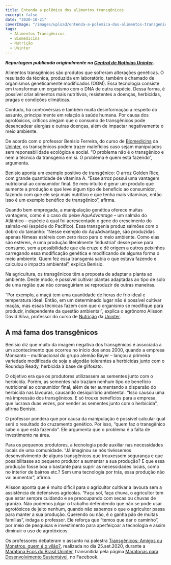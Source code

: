 ```yaml
---
title: Entenda a polêmica dos alimentos transgênicos
excerpt: false
date: "2020-10-21"
coverImage: "/images/upload/entenda-a-polemica-dos-alimentos-transgenicos.jpg"
tags:
  - Alimentos Transgênicos
  - Biomedicina
  - Nutrição
  - Uninter
---
```


**_Reportagem publicada originalmente na [Central de Notícias Uninter](https://www.uninter.com/noticias/entenda-a-polemica-dos-alimentos-transgenicos)._**

Alimentos transgênicos são produtos que sofreram alterações genéticas. O resultado da técnica, produzida em laboratório, também é chamado de organismos geneticamente modificados (OGM). Essa tecnologia consiste em transformar um organismo com o DNA de outra espécie. Dessa forma, é possível criar alimentos mais nutritivos, resistentes a doenças, herbicidas, pragas e condições climáticas.

Contudo, há controvérsias e também muita desinformação a respeito do assunto, principalmente em relação à saúde humana. Por causa dos agrotóxicos, críticos alegam que o consumo de transgênicos pode desencadear alergias e outras doenças, além de impactar negativamente o meio ambiente.

De acordo com o professor Benisio Ferreira, do curso de [Biomedicina](https://www.uninter.com/graduacao-semipresencial/biomedicina/) da [Uninter](https://www.uninter.com/), os transgênicos podem trazer malefícios caso sejam manipulados sem reponsabilidade ecológica e social. “O problema não é o transgênico e nem a técnica da transgenia em si. O problema é quem está fazendo”, argumenta.

Benisio aponta um exemplo positivo de transgênico: O arroz Golden Rice, com grande quantidade de vitamina A. “Esse arroz possui uma vantagem nutricional ao consumidor final. Se meu intuito é gerar um produto que aumente a produção e que leve algum tipo de benefício ao consumidor, fazendo com que ele seja mais nutritivo e que tenha mais vitaminas, então isso é um exemplo benéfico de transgênico”, afirma.

Quando bem empregada, a manipulação genética oferece muitas vantagens, como é o caso do peixe _AquAdvantage_ – um salmão do Atlântico – espécie à qual foi acrescentado o gene do crescimento do salmão-rei (espécie do Pacífico). Essa transgenia produz salmões com o dobro do tamanho: “Nesse exemplo do AquAdvantage, são produzidas apenas fêmeas estéreis com zero risco para o meio ambiente. Como elas são estéreis, é uma produção literalmente ‘industrial’ desse peixe para consumo, sem a possibilidade que ela cruze e dê origem a outros peixinhos carregando essa modificação genética e modificando de alguma forma o meio ambiente. Quem fez essa transgenia sabia o que estava fazendo e calculou o impacto ambiental”, explica Benisio.

Na agricultura, os transgênicos têm a proposta de adaptar a planta ao ambiente. Deste modo, é possível cultivar plantas adaptadas ao tipo de solo de uma região que não conseguiriam se reproduzir de outras maneiras.

“Por exemplo, a maçã tem uma quantidade de horas de frio ideal e temperatura ideal. Então, em um determinado lugar não é possível cultivar maçãs, mas essas técnicas fazem com que o organismo se modifique para produzir, independente da questão ambiental”, explica o agrônomo Alisson David Silva, professor do curso de [Nutrição](https://www.uninter.com/graduacao-semipresencial/nutricao-2/) da [Uninter](https://www.uninter.com/).

## A má fama dos transgênicos

Benisio diz que muito da imagem negativa dos transgênicos é associada a um acontecimento que ocorreu no início dos anos 2000, quando a empresa Monsanto – multinacional do grupo alemão Bayer – lançou a primeira variedade modificada de soja e algodão tolerantes a herbicidas junto com o Roundup Ready, herbicida à base de glifosato.

O objetivo era que os produtores utilizassem as sementes junto com o herbicida. Porém, as sementes não traziam nenhum tipo de benefício nutricional ao consumidor final, além de ter aumentando a dispersão do herbicida nas lavouras, causando desiquilíbrio ambiental. “Isso causou uma má impressão dos transgênicos. E só trouxe benefícios para a empresa, que lucrava duas vezes, por vender as sementes junto com o herbicida”, afirma Benisio.

O professor pondera que por causa da manipulação é possível calcular qual será o resultado do cruzamento genético. Por isso, “quem faz o transgênico sabe o que está fazendo”. Ele argumenta que o problema é a falta de investimento na área.

Para os pequenos produtores, a tecnologia pode auxiliar nas necessidades locais de uma comunidade. “Já imaginou se nós tivéssemos desenvolvimento de alguns transgênicos que trouxessem segurança e que possibilitasse ao pequeno produtor a aumentar a sua produção? E que essa produção fosse boa o bastante para suprir as necessidades locais, como no interior de bairros etc.? Sem uma tecnologia por trás, essa produção não vai aumentar”, afirma.

Alisson aponta que é muito difícil para o agricultor cultivar a lavoura sem a assistência de defensivos agrícolas. “Faça sol, faça chuva, o agricultor tem que estar sempre cuidando e se preocupando com secas ou chuvas de granizo. Não podemos julgar o trabalho defendendo que não se pode usar agrotóxicos de jeito nenhum, quando não sabemos o que o agricultor passa para manter a sua produção. Querendo ou não, é o ganha pão de muitas famílias”, indaga o professor. Ele reforça que “temos que dar o caminho”, por meio de pesquisas e investimento para aperfeiçoar a tecnologia e assim diminuir o uso de agrotóxicos.

Os professores debateram o assunto na palestra [Transgênicos: Amigos ou Monstros, quem é o vilão?](https://www.facebook.com/107625297620997/videos/1279050555637546/?v=1279050555637546), realizada no dia 25.set.2020, durante a [Maratona Ecos do Brasil Uninter](https://www.facebook.com/Maratonas-Para-Desenvolvimento-Sustent%C3%A1vel-Uninter-107625297620997/), transmitida pela página [Maratonas para Desenvolvimento Sustentável](https://www.facebook.com/Maratonas-Para-Desenvolvimento-Sustent%C3%A1vel-Uninter-107625297620997/), no Facebook.
